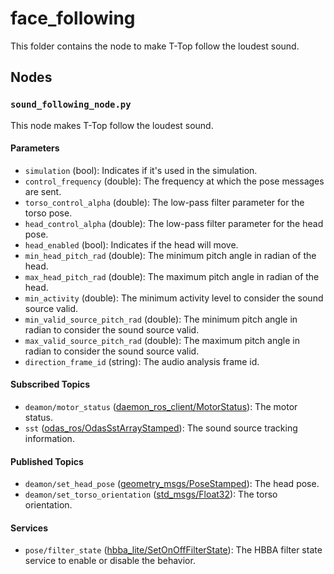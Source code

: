 # face_following

This folder contains the node to make T-Top follow the loudest sound.

## Nodes

### `sound_following_node.py`

This node makes T-Top follow the loudest sound.

#### Parameters

- `simulation` (bool): Indicates if it's used in the simulation.
- `control_frequency` (double): The frequency at which the pose messages are sent.
- `torso_control_alpha` (double): The low-pass filter parameter for the torso pose.
- `head_control_alpha` (double): The low-pass filter parameter for the head pose.
- `head_enabled` (bool): Indicates if the head will move.
- `min_head_pitch_rad` (double): The minimum pitch angle in radian of the head.
- `max_head_pitch_rad` (double): The maximum pitch angle in radian of the head.
- `min_activity` (double): The minimum activity level to consider the sound source valid.
- `min_valid_source_pitch_rad` (double): The minimum pitch angle in radian to consider the sound source valid.
- `max_valid_source_pitch_rad` (double): The maximum pitch angle in radian to consider the sound source valid.
- `direction_frame_id` (string): The audio analysis frame id.

#### Subscribed Topics

- `deamon/motor_status` ([daemon_ros_client/MotorStatus](../../daemon_ros_client/msg/MotorStatus.msg)): The motor status.
- `sst` ([odas_ros/OdasSstArrayStamped](https://github.com/introlab/odas_ros/blob/main/msg/OdasSstArrayStamped.msg)):
  The sound source tracking information.

#### Published Topics

- `deamon/set_head_pose` ([geometry_msgs/PoseStamped](http://docs.ros.org/en/noetic/api/geometry_msgs/html/msg/PoseStamped.html)):
  The head pose.
- `deamon/set_torso_orientation` ([std_msgs/Float32](http://docs.ros.org/en/noetic/api/std_msgs/html/msg/Float32.html)): The
  torso orientation.

#### Services

- `pose/filter_state` ([hbba_lite/SetOnOffFilterState](../../hbba_lite/srv/SetOnOffFilterState.srv)): The HBBA filter
  state service to enable or disable the behavior.
